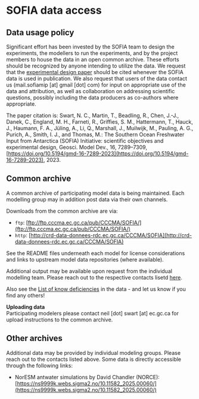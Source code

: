 SOFIA data access
=================

Data usage policy
------------------

Significant effort has been invested by the SOFIA team to design the experiments, the modellers to run the experiments, and by the project members to house the data in an open common archive. These efforts should be recognized by anyone intending to utilize the data. We request that the [experimental design paper](https://gmd.copernicus.org/articles/16/7289/2023/) should be cited whenever the SOFIA data is used in publication. We also request that users of the data contact us (mail.sofiamip [at] gmail [dot] com) for input on appropriate use of the data and attribution, as well as collaboration on addressing scientific questions, possibly including the data producers as co-authors where appropriate. 

The paper citation is:
Swart, N. C., Martin, T., Beadling, R., Chen, J.-J., Danek, C., England, M. H., Farneti, R., Griffies, S. M., Hattermann, T., Hauck, J., Haumann, F. A., Jüling, A., Li, Q., Marshall, J., Muilwijk, M., Pauling, A. G., Purich, A., Smith, I. J., and Thomas, M.: The Southern Ocean Freshwater Input from Antarctica (SOFIA) Initiative: scientific objectives and experimental design, Geosci. Model Dev., 16, 7289–7309, [https://doi.org/10.5194/gmd-16-7289-2023](https://doi.org/10.5194/gmd-16-7289-2023), 2023.


Common archive
--------------

A common archive of participating model data is being maintained. Each modelling group may in addition post data via their own channels. 

Downloads from the common archive are via:

- `ftp`: [ftp://ftp.cccma.ec.gc.ca/pub/CCCMA/SOFIA/](ftp://ftp.cccma.ec.gc.ca/pub/CCCMA/SOFIA/) 
- `http`: [http://crd-data-donnees-rdc.ec.gc.ca/CCCMA/SOFIA](http://crd-data-donnees-rdc.ec.gc.ca/CCCMA/SOFIA)

See the README files underneath each model for license considerations and links to upstream model data repositories (where available).

Additional output may be available upon request from the individual modelling team. Please reach out to the respective contacts lisetd [here](https://sofiamip.github.io/participating-models.html).

Also see the [List of know deficiencies](./data-deficiencies.html) in the data - and let us know if you find any others!

**Uploading data**  
Participating modelers please contact neil [dot] swart [at] ec.gc.ca for upload instructions to the common archive.

Other archives
--------------
Additional data may be provided by individual modeling groups. Please reach out to the contacts listed above. Some data is directly accessible through the following links:

- NorESM antwater simulations by David Chandler (NORCE): [https://ns9999k.webs.sigma2.no/10.11582_2025.00060/](https://ns9999k.webs.sigma2.no/10.11582_2025.00060/)

